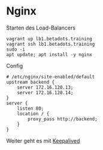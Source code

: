 # Nginx

Starten des Load-Balancers

    vagrant up lb1.betadots.training
    vagrant ssh lb1.betadots.training
    sudo -i
    apt update; apt install -y nginx

Config

    # /etc/nginx/site-enabled/default
    upstream backend {
        server 172.16.120.13;
        server 172.16.120.14;
    }
    server {
        listen 80;
        location / {
            proxy_pass http://backend;
        }
    }

Weiter geht es mit [Keepalived](../06_Keepalived)
